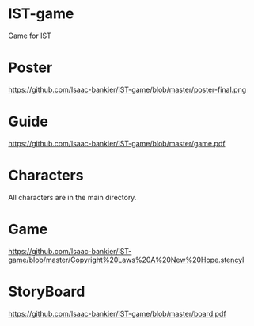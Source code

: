 # IST-game
Game for IST


# Poster

https://github.com/Isaac-bankier/IST-game/blob/master/poster-final.png

# Guide

https://github.com/Isaac-bankier/IST-game/blob/master/game.pdf

# Characters

All characters are in the main directory.

# Game

https://github.com/Isaac-bankier/IST-game/blob/master/Copyright%20Laws%20A%20New%20Hope.stencyl

# StoryBoard

https://github.com/Isaac-bankier/IST-game/blob/master/board.pdf
